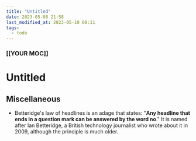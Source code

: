 ```yaml
---
title: "Untitled"
date: 2023-05-08 21:58
last_modified_at: 2023-05-10 08:11
tags:
  - todo
---
```


### [[YOUR MOC]]

# Untitled

## Miscellaneous

- Betteridge's law of headlines is an adage that states: "**Any headline that ends in a question mark can be answered by the word no**." It is named after Ian Betteridge, a British technology journalist who wrote about it in 2009, although the principle is much older.
